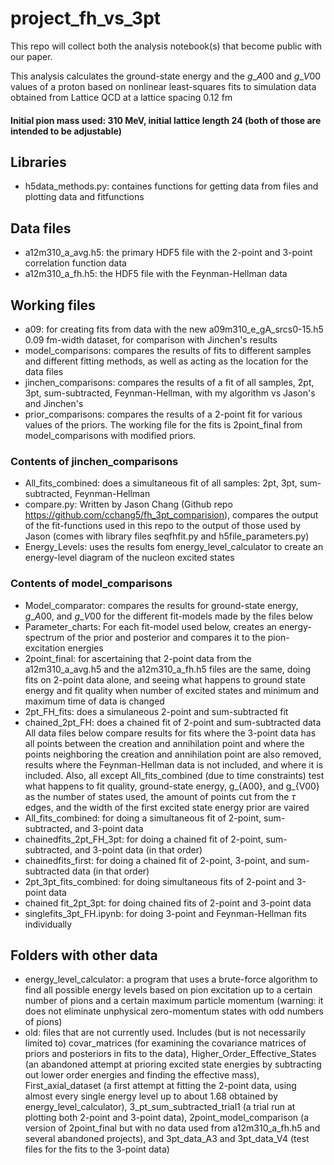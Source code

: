 # project_fh_vs_3pt

This repo will collect both the analysis notebook(s) that become public with our paper.

This analysis calculates the ground-state energy and the $g\_{A00}$ and $g\_{V00}$ values of a proton based on nonlinear least-squares fits to simulation data obtained from Lattice QCD at a lattice spacing 0.12 fm
#### Initial pion mass used: 310 MeV, initial lattice length 24 (both of those are intended to be adjustable)


## Libraries
- h5data_methods.py: containes functions for getting data from files and plotting data and fitfunctions

## Data files
- a12m310_a_avg.h5: the primary HDF5 file with the 2-point and 3-point correlation function data
- a12m310_a_fh.h5: the HDF5 file with the Feynman-Hellman data

## Working files
- a09: for creating fits from data with the new a09m310_e_gA_srcs0-15.h5 0.09 fm-width dataset, for comparison with Jinchen's results
- model_comparisons: compares the results of fits to different samples and different fitting methods, as well as acting as the location for the data files
- jinchen_comparisons: compares the results of a fit of all samples, 2pt, 3pt, sum-subtracted, Feynman-Hellman, with my algorithm vs Jason's and Jinchen's
- prior_comparisons: compares the results of a 2-point fit for various values of the priors. The working file for the fits is 2point_final from model_comparisons with modified priors.

### Contents of jinchen_comparisons
- All_fits_combined: does a simultaneous fit of all samples: 2pt, 3pt, sum-subtracted, Feynman-Hellman
- compare.py: Written by Jason Chang (Github repo https://github.com/cchang5/fh_3pt_comparision), compares the output of the fit-functions used in this repo to the output of those used by Jason (comes with library files seqfhfit.py and h5file_parameters.py)
- Energy_Levels: uses the results fom energy_level_calculator to create an energy-level diagram of the nucleon excited states

### Contents of model_comparisons
- Model_comparator: compares the results for ground-state energy, $g\_{A00}$, and $g\_{V00}$ for the different fit-models made by the files below
- Parameter_charts: For each fit-model used below, creates an energy-spectrum of the prior and posterior and compares it to the pion-excitation energies
- 2point_final: for ascertaining that 2-point data from the a12m310_a_avg.h5 and the a12m310_a_fh.h5 files are the same, doing fits on 2-point data alone, and seeing what happens to ground state energy and fit quality when number of excited states and minimum and maximum time of data is changed
- 2pt_FH_fits: does a simulaneous 2-point and sum-subtracted fit
- chained_2pt_FH: does a chained fit of 2-point and sum-subtracted data
All data files below compare results for fits where the 3-point data has all points between the creation and annihilation point and where the points neighboring the creation and annihilation point are also removed, results where the Feynman-Hellman data is not included, and where it is included. Also, all except All_fits_combined (due to time constraints) test what happens to fit quality, ground-state energy,  g\_{A00}, and g\_{V00} as the number of states used, the amount of points cut from the $\tau$ edges, and the width of the first excited state energy prior are vaired
- All_fits_combined: for doing a simultaneous fit of 2-point, sum-subtracted, and 3-point data
- chainedfits_2pt_FH_3pt: for doing a chained fit of 2-point, sum-subtracted, and 3-point data (in that order)
- chainedfits_first: for doing a chained fit of 2-point, 3-point, and sum-subtracted data (in that order)
- 2pt_3pt_fits_combined: for doing simultaneous fits of 2-point and 3-point data
- chained fit_2pt_3pt: for doing chained fits of 2-point and 3-point data
- singlefits_3pt_FH.ipynb: for doing 3-point and Feynman-Hellman fits individually

## Folders with other data
- energy_level_calculator: a program that uses a brute-force algorithm to find all possible energy levels based on pion excitation up to a certain number of pions and a certain maximum particle momentum (warning: it does not eliminate unphysical zero-momentum states with odd numbers of pions)
- old: files that are not currently used. Includes (but is not necessarily limited to) covar_matrices (for examining the covariance matrices of priors and posteriors in fits to the data), Higher_Order_Effective_States (an abandoned attempt at prioring excited state energies by subtracting out lower order energies and finding the effective mass), First_axial_dataset (a first attempt at fitting the 2-point data, using almost every single energy level up to about 1.68 obtained by energy_level_calculator), 3_pt_sum_subtracted_trial1 (a trial run at plotting both 2-point and 3-point data), 2point_model_comparison (a version of 2point_final but with no data used from a12m310_a_fh.h5 and several abandoned projects), and 3pt_data_A3 and 3pt_data_V4 (test files for the fits to the 3-point data)



